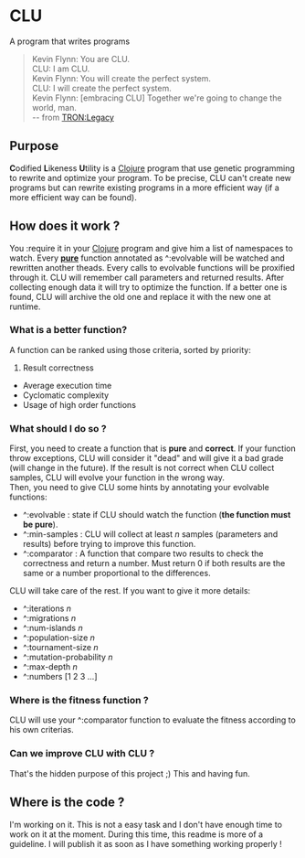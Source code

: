 # CLU
A program that writes programs


> Kevin Flynn: You are CLU.  
> CLU: I am CLU.  
> Kevin Flynn: You will create the perfect system.  
> CLU: I will create the perfect system.  
> Kevin Flynn: [embracing CLU] Together we're going to change the world, man.  
> -- from [TRON:Legacy](http://www.imdb.com/title/tt1104001/)


## Purpose

**C**odified **L**ikeness **U**tility is a [Clojure](http://clojure.org/) program that use genetic programming to rewrite and optimize your program. To be precise, CLU can't create new programs but can rewrite existing programs in a more efficient way (if a more efficient way can be found).

## How does it work ?

You :require it in your [Clojure](http://clojure.org/) program and give him a list of namespaces to watch. Every [**pure**](https://en.wikipedia.org/wiki/Pure_function) function annotated as ^:evolvable will be watched and rewritten another theads. Every calls to evolvable functions will be proxified through it. CLU will remember call parameters and returned results. After collecting enough data it will try to optimize the function. If a better one is found, CLU will archive the old one and replace it with the new one at runtime.

### What is a better function?
A function can be ranked using those criteria, sorted by priority:  

1. Result correctness
- Average execution time
- Cyclomatic complexity
- Usage of high order functions

### What should I do so ?

First, you need to create a function that is **pure** and **correct**. If your function throw exceptions, CLU will consider it "dead" and will give it a bad grade (will change in the future). If the result is not correct when CLU collect samples, CLU will evolve your function in the wrong way.  
Then, you need to give CLU some hints by annotating your evolvable functions:

- ^:evolvable : state if CLU should watch the function (**the function must be pure**).
- ^:min-samples : CLU will collect at least *n* samples (parameters and results) before trying to improve this function.
- ^:comparator : A function that compare two results to check the correctness and return a number. Must return 0 if both results are the same or a number proportional to the differences.

CLU will take care of the rest. If you want to give it more details:

- ^:iterations *n*
- ^:migrations *n*
- ^:num-islands *n*
- ^:population-size *n*
- ^:tournament-size *n*
- ^:mutation-probability *n*
- ^:max-depth *n*
- ^:numbers [1 2 3 …]


### Where is the fitness function ?
CLU will use your ^:comparator function to evaluate the fitness according to his own criterias.

### Can we improve CLU with CLU ?
That's the hidden purpose of this project ;) This and having fun.

## Where is the code ?

I'm working on it. This is not a easy task and I don't have enough time to work on it at the moment. During this time, this readme is more of a guideline. I will publish it as soon as I have something working properly !
